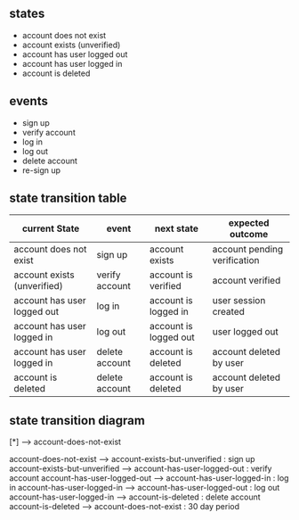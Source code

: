 ## states

- account does not exist
- account exists (unverified)
- account has user logged out
- account has user logged in
- account is deleted

## events

- sign up
- verify account
- log in
- log out
- delete account
- re-sign up

## state transition table

| current State | event | next state | expected outcome |
| --------------- | --------------- | --------------- | --------------- |
| account does not exist | sign up | account exists | account pending verification |
| account exists (unverified) | verify account | account is verified | account verified |
| account has user logged out | log in | account is logged in | user session created |
| account has user logged in | log out | account is logged out | user logged out |
| account has user logged in | delete account | account is deleted | account deleted by user |
| account is deleted | delete account | account is deleted | account deleted by user |

## state transition diagram

[*] --> account-does-not-exist

account-does-not-exist --> account-exists-but-unverified : sign up
account-exists-but-unverified --> account-has-user-logged-out : verify account
account-has-user-logged-out --> account-has-user-logged-in : log in
account-has-user-logged-in --> account-has-user-logged-out : log out
account-has-user-logged-in --> account-is-deleted : delete account
account-is-deleted --> account-does-not-exist : 30 day period

